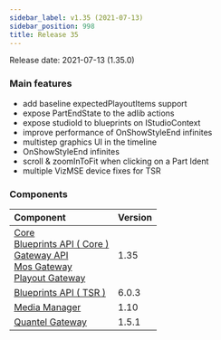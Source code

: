 ```yaml
---
sidebar_label: v1.35 (2021-07-13)
sidebar_position: 998
title: Release 35
---
```


Release date: 2021-07-13 \(1.35.0\)

### Main features

- add baseline expectedPlayoutItems support
- expose PartEndState to the adlib actions
- expose studioId to blueprints on IStudioContext
- improve performance of OnShowStyleEnd infinites
- multistep graphics UI in the timeline
- OnShowStyleEnd infinites
- scroll & zoomInToFit when clicking on a Part Ident
- multiple VizMSE device fixes for TSR

### Components

| Component                                                                                                                                                                                                                                                                                                                                                                                                         | Version |
| :---------------------------------------------------------------------------------------------------------------------------------------------------------------------------------------------------------------------------------------------------------------------------------------------------------------------------------------------------------------------------------------------------------------- | :------ |
| [Core](https://github.com/nrkno/tv-automation-server-core) <br/> [Blueprints API ( Core )](https://www.npmjs.com/package/@sofie-automation/blueprints-integration)<br/>[Gateway API](https://www.npmjs.com/package/@sofie-automation/server-core-integration)<br/>[Mos Gateway](https://github.com/nrkno/tv-automation-mos-gateway)<br/>[Playout Gateway](https://github.com/nrkno/tv-automation-playout-gateway) | 1.35    |
| [Blueprints API ( TSR )](https://www.npmjs.com/package/timeline-state-resolver)                                                                                                                                                                                                                                                                                                                                   | 6.0.3   |
| [Media Manager](https://github.com/nrkno/tv-automation-media-management)                                                                                                                                                                                                                                                                                                                                          | 1.10    |
| [Quantel Gateway](https://github.com/nrkno/tv-automation-quantel-gateway)                                                                                                                                                                                                                                                                                                                                         | 1.5.1   |
